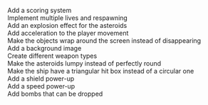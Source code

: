 Add a scoring system  
Implement multiple lives and respawning  
Add an explosion effect for the asteroids  
Add acceleration to the player movement  
Make the objects wrap around the screen instead of disappearing  
Add a background image  
Create different weapon types  
Make the asteroids lumpy instead of perfectly round  
Make the ship have a triangular hit box instead of a circular one  
Add a shield power-up  
Add a speed power-up  
Add bombs that can be dropped  
